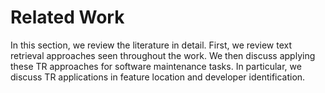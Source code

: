 # Related Work

In this section, we review the literature in detail. First, we review text
retrieval approaches seen throughout the work. We then discuss applying these
TR approaches for software maintenance tasks. In particular, we discuss TR
applications in feature location and developer identification.

